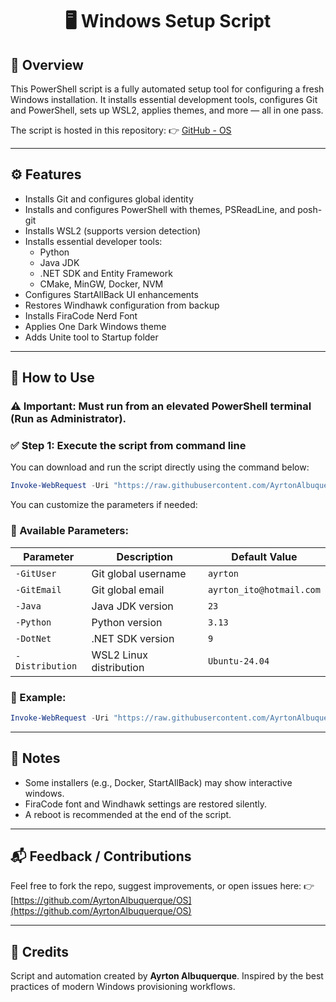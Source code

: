 <div align="center">

# 🖥️ Windows Setup Script

</div>

## 📄 Overview
This PowerShell script is a fully automated setup tool for configuring a fresh Windows installation. It installs essential development tools, configures Git and PowerShell, sets up WSL2, applies themes, and more — all in one pass.

The script is hosted in this repository:
👉 [GitHub - OS](https://github.com/AyrtonAlbuquerque/OS/blob/main/Windows/setup.ps1)

---

## ⚙️ Features
- Installs Git and configures global identity
- Installs and configures PowerShell with themes, PSReadLine, and posh-git
- Installs WSL2 (supports version detection)
- Installs essential developer tools:
  - Python
  - Java JDK
  - .NET SDK and Entity Framework
  - CMake, MinGW, Docker, NVM
- Configures StartAllBack UI enhancements
- Restores Windhawk configuration from backup
- Installs FiraCode Nerd Font
- Applies One Dark Windows theme
- Adds Unite tool to Startup folder

---

## 🚀 How to Use

### ⚠️ Important: Must run from an **elevated PowerShell terminal (Run as Administrator)**.

### ✅ Step 1: Execute the script from command line
You can download and run the script directly using the command below:

```powershell
Invoke-WebRequest -Uri "https://raw.githubusercontent.com/AyrtonAlbuquerque/OS/main/Windows/setup.ps1" -OutFile "$env:USERPROFILE\Downloads\setup.ps1"; powershell -ExecutionPolicy Bypass -File "$env:USERPROFILE\Downloads\setup.ps1" -GitUser "Your Name" -GitEmail "your@email.com" -Java "23" -Python "3.13" -DotNet "9" -Distribution "Ubuntu-24.04"
```

You can customize the parameters if needed:

### 🧠 Available Parameters:
| Parameter        | Description                                 | Default Value               |
|------------------|---------------------------------------------|-----------------------------|
| `-GitUser`       | Git global username                         | `ayrton`                    |
| `-GitEmail`      | Git global email                            | `ayrton_ito@hotmail.com`    |
| `-Java`          | Java JDK version                            | `23`                        |
| `-Python`        | Python version                              | `3.13`                      |
| `-DotNet`        | .NET SDK version                            | `9`                         |
| `-Distribution`  | WSL2 Linux distribution                     | `Ubuntu-24.04`              |

### 🧪 Example:
```powershell
Invoke-WebRequest -Uri "https://raw.githubusercontent.com/AyrtonAlbuquerque/OS/main/Windows/setup.ps1" -OutFile "$env:USERPROFILE\Downloads\setup.ps1"; powershell -ExecutionPolicy Bypass -File "$env:USERPROFILE\Downloads\setup.ps1" -GitUser "John Doe" -GitEmail "john@example.com" -Java "21" -Python "3.12" -DotNet "8" -Distribution "Ubuntu-22.04"
```

---

## 📎 Notes
- Some installers (e.g., Docker, StartAllBack) may show interactive windows.
- FiraCode font and Windhawk settings are restored silently.
- A reboot is recommended at the end of the script.

---

## 📬 Feedback / Contributions
Feel free to fork the repo, suggest improvements, or open issues here:
👉 [https://github.com/AyrtonAlbuquerque/OS](https://github.com/AyrtonAlbuquerque/OS)

---

## 🙌 Credits
Script and automation created by **Ayrton Albuquerque**.
Inspired by the best practices of modern Windows provisioning workflows.

